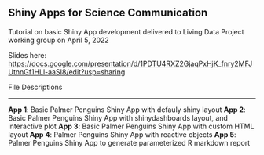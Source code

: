 ## Shiny Apps for Science Communication

Tutorial on basic Shiny App development delivered to Living Data Project working group on April 5, 2022

Slides here: https://docs.google.com/presentation/d/1PDTU4RXZ2GjaqPxHjK_fnry2MFJUtnnGf1HLl-aaSI8/edit?usp=sharing

File Descriptions
______
**App 1**: Basic Palmer Penguins Shiny App with defauly shiny layout
**App 2**: Basic Palmer Penguins Shiny App with shinydashboards layout, and interactive plot
**App 3**: Basic Palmer Penguins Shiny App with custom HTML layout
**App 4**: Palmer Penguins Shiny App with reactive objects
**App 5**: Palmer Penguins Shiny App to generate parameterized R markdown report
